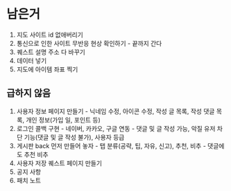 # 남은거

1. 지도 사이트 id 없애버리기
2. 통신으로 인한 사이트 무반응 현상 확인하기 - 끝까지 간다
3. 퀘스트 설명 주소 다 바꾸기
4. 데이터 넣기
5. 지도에 아이템 좌표 찍기

## 급하지 않음

1. 사용자 정보 페이지 만들기 - 닉네임 수정, 아이콘 수정, 작성 글 목록, 작성 댓글 목록, 개인 정보(가입 일, 포인트 등)
2. 로그인 콜백 구현 - 네이버, 카카오, 구글 연동 - 댓글 및 글 작성 가능, 악질 유저 차단 기능(댓글 및 글 작성 불가), 사용자 등급
3. 게시판 back 먼저 만들어 놓자 - 탭 분류(공략, 팁, 자유, 신고), 추천, 비추 - 댓글에도 추천 비추
4. 사용자 저장 퀘스트 페이지 만들기
5. 공지 사항
6. 패치 노트
